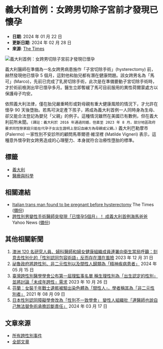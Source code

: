 # 義大利首例：女跨男切除子宮前才發現已懷孕

- **日期**: 2024 年 01 月 22 日
- **更新日期**: 2024 年 02 月 28 日
- **來源**: [The Times](https://www.thetimes.co.uk/article/italian-trans-man-found-to-be-pregnant-before-hysterectomy-s7t03cpqv)

![義大利首例：女跨男切除子宮前才發現已懷孕](https://archive.md/DzZOP/57f7210a6eeccf58e8aab6305359a24dbb33ba0b.jpg)

義大利醫師在準備為一名女跨男病患施作「子宮切除手術」(hysterectomy) 前，赫然發現他已懷孕 5 個月，這對他和胎兒都有潛在健康問題。該女跨男名為「馬可」(Marco)，先前已完成了乳房切除手術，此次是在準備要動子宮切除手術時，才於術前檢測出早已懷孕多月。醫生立即暫緩了馬可目前服用的異性荷爾蒙處方以保護母子均安。

依照義大利法律，僅在胎兒嚴重畸形或對母親有重大健康風險的情況下，才允許在懷孕 90 天後墮胎。若馬可決定產下孩子，將成為義大利首例一人同時身為生母、卻又能合法登記為嬰兒「父親」的例子。這種情況雖然在美國已有數例，但在義大利前所未聞。`(譯註：義大利於 2016 年通過同婚，但直至 2023 年 8 月，部分地區政府要求同性戀家庭只能在代孕子女出生證明上登記血緣方為母親或父親。)` 義大利巴勒摩市 (Palermo) 一家性別不安診所的顧問馬蒂爾德·維涅裡 (Matilde Vigneri) 表示，這種意外懷孕對女跨男造成的心理壓力、本身就符合治療性墮胎的標準。

## 標籤
- [義大利](/regions/%e7%be%a9%e5%a4%a7%e5%88%a9/)
- [醫療與科學](/tags/%e9%86%AB%e7%99%82%e8%88%87%e7%a7%91%e5%ad%b8/)

## 相關連結
- [Italian trans man found to be pregnant before hysterectomy](https://www.thetimes.co.uk/article/italian-trans-man-found-to-be-pregnant-before-hysterectomy-s7t03cpqv) The Times ([備份](https://archive.ph/DzZOP))
- [跨性別男變性手術醫師突發現「已懷孕5個月」！ 成義大利首例海馬爸爸](https://tw.news.yahoo.com/%E8%B7%A8%E6%80%A7%E5%88%A5%E7%94%B7%E8%AE%8A%E6%80%A7%E6%89%8B%E8%A1%93%E9%86%AB%E5%B8%AB%E7%AA%81%E7%99%BC%E7%8F%BE-%E5%B7%B2%E6%87%B7%E5%AD%955%E5%80%8B%E6%9C%88-%E6%88%90%E7%BE%A9%E5%A4%A7%E5%88%A9%E9%A6%96%E4%BE%8B%E6%B5%B7%E9%A6%AC%E7%88%B8%E7%88%B8-080433516.html) Yahoo News ([備份](https://archive.ph/mGxK7))

## 其他相關新聞
1. [澳洲 120 名研究人員、婦科醫師和婦女健康組織成員連署向衛生當局呼籲：刻意去性別化的「性別認同包容術語」反而存在潛在風險](https://noselfidtw.cc/news/dont-desex-the-language-doctors-warn-of-danger-over-gender-inclusive/) 2023 年 12 月 31 日
2. [祕魯政府將跨性別、非二元性別以及間性人歸類為「精神疾病患者」](https://noselfidtw.cc/news/peru-classifies-trans-intersex-people-as-mentally-ill/) 2024 年 05 月 15 日
3. [臺灣跨性別醫學學會公布第一屆理監事名單 稱生理性別為「出生認定的性別」並將討論「未成年跨性」需求](https://noselfidtw.cc/news/transgender-medical-taiwan-association/) 2023 年 10 月 26 日
4. [芬蘭：女裝千年戰士遺骸被驗出染色體為「間性人」，學者稱其為「非二元性別者」](https://noselfidtw.cc/news/1000-year-old-remains-may-be-of-a-highly-respected-nonbinary-warrior/) 2021 年 08 月 09 日
5. [日本性別認同障礙學會改為「性別不一致學會」 變性人組織批「連醫師也說自己無法替免術承擔診斷責任」](https://noselfidtw.cc/news/jp-gid-society-renamed-to-gi/) 2024 年 03 月 17 日

## 文章來源
- [所有跨性別事件](https://noselfidtw.cc/news)
- [全部文章](https://noselfidtw.cc/post)